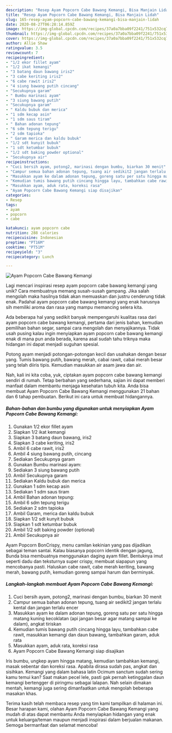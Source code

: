```yaml
---
description: "Resep Ayam Popcorn Cabe Bawang Kemangi, Bisa Manjain Lidah"
title: "Resep Ayam Popcorn Cabe Bawang Kemangi, Bisa Manjain Lidah"
slug: 165-resep-ayam-popcorn-cabe-bawang-kemangi-bisa-manjain-lidah
date: 2020-08-27T06:28:14.859Z
image: https://img-global.cpcdn.com/recipes/37a0a7bba09f2241/751x532cq70/ayam-popcorn-cabe-bawang-kemangi-foto-resep-utama.jpg
thumbnail: https://img-global.cpcdn.com/recipes/37a0a7bba09f2241/751x532cq70/ayam-popcorn-cabe-bawang-kemangi-foto-resep-utama.jpg
cover: https://img-global.cpcdn.com/recipes/37a0a7bba09f2241/751x532cq70/ayam-popcorn-cabe-bawang-kemangi-foto-resep-utama.jpg
author: Allie Shaw
ratingvalue: 3.5
reviewcount: 7
recipeingredient:
- "1/2 ekor fillet ayam"
- "1/2 ikat kemangi"
- "3 batang daun bawang iris2"
- "3 cabe keriting iris2"
- "6 cabe rawit iris2"
- "4 siung bawang putih cincang"
- "Secukupnya garam"
- " Bumbu marinasi ayam"
- "3 siung bawang putih"
- "Secukupnya garam"
- " Kaldu bubuk dan merica"
- "1 sdm kecap asin"
- "1 sdm saus tiram"
- " Bahan adonan tepung"
- "6 sdm tepung terigu"
- "2 sdm tapioka"
- " Garam merica dan kaldu bubuk"
- "1/2 sdt kunyit bubuk"
- "1 sdt ketumbar bubuk"
- "1/2 sdt baking powder optional"
- "Secukupnya air"
recipeinstructions:
- "Cuci bersih ayam, potong2, marinasi dengan bumbu, biarkan 30 menit"
- "Campur semua bahan adonan tepung, tuang air sedikit2 jangan terlalu kental dan jangan terlalu encer"
- "Masukkan ayam ke dalam adonan tepung, goreng satu per satu hingga matang kuning kecoklatan (api jangan besar agar matang sampai ke dalam), angkat tiriskan"
- "Kemudian tumis bawang putih cincang hingga layu, tambahkan cabe rawit, masukkan kemangi dan daun bawang, tambahkan garam, aduk rata"
- "Masukkan ayam, aduk rata, koreksi rasa"
- "Ayam Popcorn Cabe Bawang Kemangi siap disajikan"
categories:
- Resep
tags:
- ayam
- popcorn
- cabe

katakunci: ayam popcorn cabe 
nutrition: 288 calories
recipecuisine: Indonesian
preptime: "PT16M"
cooktime: "PT51M"
recipeyield: "3"
recipecategory: Lunch

---
```



![Ayam Popcorn Cabe Bawang Kemangi](https://img-global.cpcdn.com/recipes/37a0a7bba09f2241/751x532cq70/ayam-popcorn-cabe-bawang-kemangi-foto-resep-utama.jpg)

Lagi mencari inspirasi resep ayam popcorn cabe bawang kemangi yang unik? Cara membuatnya memang susah-susah gampang. Jika salah mengolah maka hasilnya tidak akan memuaskan dan justru cenderung tidak enak. Padahal ayam popcorn cabe bawang kemangi yang enak harusnya sih memiliki aroma dan rasa yang mampu memancing selera kita.

Ada beberapa hal yang sedikit banyak mempengaruhi kualitas rasa dari ayam popcorn cabe bawang kemangi, pertama dari jenis bahan, kemudian pemilihan bahan segar, sampai cara mengolah dan menyajikannya. Tidak usah pusing kalau ingin menyiapkan ayam popcorn cabe bawang kemangi enak di mana pun anda berada, karena asal sudah tahu triknya maka hidangan ini dapat menjadi suguhan spesial.

Potong ayam menjadi potongan-potongan kecil dan usahakan dengan besar yang. Tumis bawang putih, bawang merah, cabai rawit, cabai merah besar yang telah diiris tipis. Kemudian masukkan air asam jawa dan air.


Nah, kali ini kita coba, yuk, ciptakan ayam popcorn cabe bawang kemangi sendiri di rumah. Tetap berbahan yang sederhana, sajian ini dapat memberi manfaat dalam membantu menjaga kesehatan tubuh kita. Anda bisa membuat Ayam Popcorn Cabe Bawang Kemangi menggunakan 21 bahan dan 6 tahap pembuatan. Berikut ini cara untuk membuat hidangannya.

<!--inarticleads1-->

##### Bahan-bahan dan bumbu yang digunakan untuk menyiapkan Ayam Popcorn Cabe Bawang Kemangi:

1. Gunakan 1/2 ekor fillet ayam
1. Siapkan 1/2 ikat kemangi
1. Siapkan 3 batang daun bawang, iris2
1. Siapkan 3 cabe keriting, iris2
1. Ambil 6 cabe rawit, iris2
1. Ambil 4 siung bawang putih, cincang
1. Sediakan Secukupnya garam
1. Gunakan  Bumbu marinasi ayam:
1. Sediakan 3 siung bawang putih
1. Ambil Secukupnya garam
1. Sediakan  Kaldu bubuk dan merica
1. Gunakan 1 sdm kecap asin
1. Sediakan 1 sdm saus tiram
1. Ambil  Bahan adonan tepung:
1. Ambil 6 sdm tepung terigu
1. Sediakan 2 sdm tapioka
1. Ambil  Garam, merica dan kaldu bubuk
1. Siapkan 1/2 sdt kunyit bubuk
1. Siapkan 1 sdt ketumbar bubuk
1. Ambil 1/2 sdt baking powder (optional)
1. Ambil Secukupnya air


Ayam Popcorn BonCrispy, menu camilan kekinian yang pas dijadikan sebagai teman santai. Kalau biasanya popcorn identik dengan jagung, Bunda bisa membuatnya menggunakan daging ayam fillet. Bentuknya imut seperti dadu dan teksturnya super crispy, membuat siapapun yang mencobanya pasti. Haluskan cabe rawit, cabe merah keriting, bawang merah, bawang putih, kemudian goreng sampai harum dan berminyak. 

<!--inarticleads2-->

##### Langkah-langkah membuat Ayam Popcorn Cabe Bawang Kemangi:

1. Cuci bersih ayam, potong2, marinasi dengan bumbu, biarkan 30 menit
1. Campur semua bahan adonan tepung, tuang air sedikit2 jangan terlalu kental dan jangan terlalu encer
1. Masukkan ayam ke dalam adonan tepung, goreng satu per satu hingga matang kuning kecoklatan (api jangan besar agar matang sampai ke dalam), angkat tiriskan
1. Kemudian tumis bawang putih cincang hingga layu, tambahkan cabe rawit, masukkan kemangi dan daun bawang, tambahkan garam, aduk rata
1. Masukkan ayam, aduk rata, koreksi rasa
1. Ayam Popcorn Cabe Bawang Kemangi siap disajikan


Iris bumbu, ungkep ayam hingga matang, kemudian tambahkan kemangi, masak sebentar dan koreksi rasa. Apabila dirasa sudah pas, angkat dan sisihkan. Kemangi yang dalam bahasa latin Ocimum sanctum sudah sering kamu temui kan? Saat makan pecel lele, pasti gak pernah ketinggalan daun kemangi bertengger di piringmu sebagai lalapan. Nah selain dimakan mentah, kemangi juga sering dimanfaatkan untuk mengolah beberapa masakan khas. 

Terima kasih telah membaca resep yang tim kami tampilkan di halaman ini. Besar harapan kami, olahan Ayam Popcorn Cabe Bawang Kemangi yang mudah di atas dapat membantu Anda menyiapkan hidangan yang enak untuk keluarga/teman maupun menjadi inspirasi dalam berjualan makanan. Semoga bermanfaat dan selamat mencoba!

